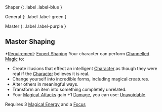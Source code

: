 
Shaper
{: .label .label-blue }

General
{: .label .label-green }

Master
{: .label .label-purple }
## Master Shaping

*[Requirement](Core/Terminology#Requirement): [Expert Shaping](#Expert%20Shaping)
Your character can perform [Channelled Magic](Magic#Channelled%20Magic) to:

- Create illusions that effect an intelligent [Character](Core/Terminology#Character) as though they were real if the [Character](Core/Terminology#Character) believes it is real.
- Change yourself into incredible forms, including magical creatures.
- Alter others in meaningful ways.
- Transform an item into something completely unrelated.
- Your [Magical-Attacks](Game/Core/Magical-Attacks) gain +1 [Damage](Game/Core/Weapons#Damage), you can use: [Unavoidable](Game/Core/Magical-Attacks#Unavoidable).

Requires 3 [Magical Energy](Magic#Magical%20Energy) and a [Focus](Game/Example-Gear.md#Focus)
